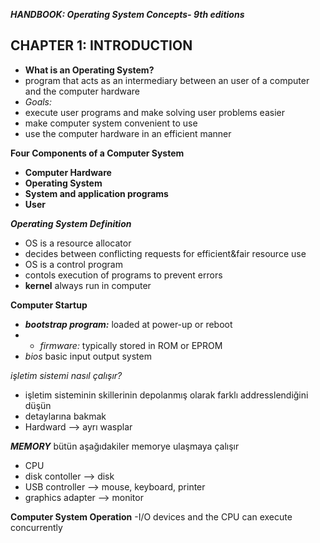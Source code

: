 **_HANDBOOK: Operating System Concepts- 9th editions_**

## CHAPTER 1: INTRODUCTION 

- **What is an Operating System?**
- program that acts as an intermediary between an user of a computer and the computer hardware
- _Goals:_
- execute user programs and make solving user problems easier
- make computer system convenient to use
- use the computer hardware in an efficient manner


**Four Components of a Computer System**
- **Computer Hardware**
- **Operating System**
- **System and application programs**
- **User**

**_Operating System Definition_**
- OS is a resource allocator 
- decides between conflicting requests for efficient&fair resource use
- OS is a control program
- contols execution of programs to prevent errors
- **kernel** always run in computer 


**Computer Startup**
- **_bootstrap program:_** loaded at power-up or reboot 
- - _firmware:_ typically stored in ROM or EPROM
- _bios_ basic input output system 

_işletim sistemi nasıl çalışır?_
- işletim sisteminin skillerinin depolanmış olarak farklı addresslendiğini düşün 
- detaylarına bakmak 
- Hardward --> ayrı wasplar

**_MEMORY_** bütün aşağıdakiler memorye ulaşmaya çalışır 
- CPU
- disk contoller --> disk 
- USB controller --> mouse, keyboard, printer
- graphics adapter --> monitor 

**Computer System Operation**
-I/O devices and the CPU can execute concurrently 
